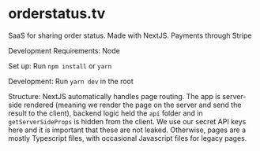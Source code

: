# orderstatus.tv

SaaS for sharing order status. Made with NextJS. Payments through Stripe

Development Requirements: Node

Set up: Run `npm install` or `yarn`

Development: Run `yarn dev` in the root

Structure: NextJS automatically handles page routing. The app is server-side rendered (meaning we render the page on the server and send the result to the client), backend logic held the `api` folder and in `getServerSideProps` is hidden from the client. We use our secret API keys here and it is important that these are not leaked. Otherwise, pages are a mostly Typescript files, with occasional Javascript files for legacy pages.
